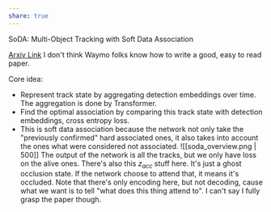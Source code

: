 ```yaml
---
share: true
---
```

SoDA: Multi-Object Tracking with Soft Data Association

[Arxiv Link](https://arxiv.org/abs/2008.07725)
I don't think Waymo folks know how to write a good, easy to read paper.

Core idea:
- Represent track state by aggregating detection embeddings over time. The aggregation is done by Transformer.
- Find the optimal association by comparing this track state with detection embeddings, cross entropy loss.
- This is soft data association because the network not only take the "previously confirmed" hard associated ones, it also takes into account the ones what were considered not associated.
![[soda_overview.png | 500]]
The output of the network is all the tracks, but we only have loss on the alive ones. There's also this $z_{acc}$ stuff here. It's just a ghost occlusion state. If the network choose to attend that, it means it's occluded. Note that there's only encoding here, but not decoding, cause what we want is to tell "what does this thing attend to".
I can't say I fully grasp the paper though.